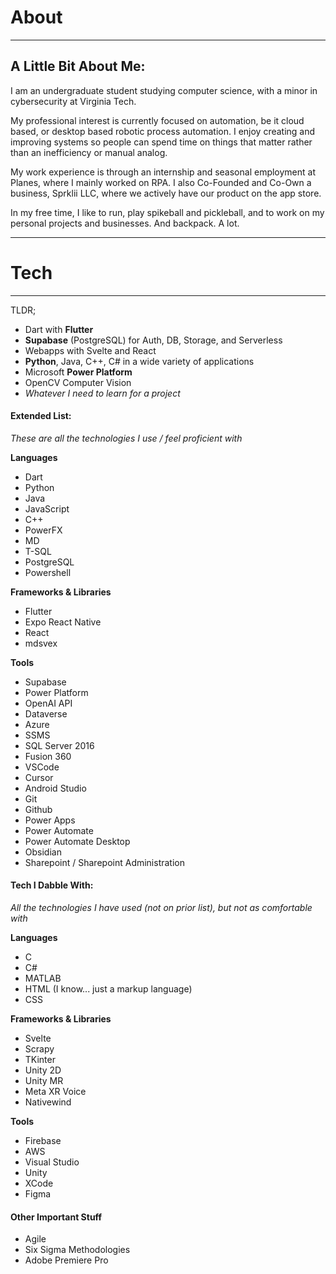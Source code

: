 
<script>
    import MultiBullet from '$lib/components/MultiBullet.svelte';
</script>

<h1>About</h1>

---


## A Little Bit About Me:

I am an undergraduate student studying computer science, with a minor in cybersecurity at Virginia Tech.  
  
My professional interest is currently focused on automation, be it cloud based, or desktop based robotic process automation. I enjoy creating and improving systems so people can spend time on things that matter rather than an inefficiency or manual analog.  
  
My work experience is through an internship and seasonal employment at Planes, where I mainly worked on RPA. I also Co-Founded and Co-Own a business, Sprklii LLC, where we actively have our product on the app store.  
  
In my free time, I like to run, play spikeball and pickleball, and to work on my personal projects and businesses. And backpack. A lot.


---

#### 

# Tech
---


TLDR;

- Dart with **Flutter**
- **Supabase** (PostgreSQL) for Auth, DB, Storage, and Serverless
- Webapps with Svelte and React 
- **Python**, Java, C++, C# in a wide variety of applications
- Microsoft **Power Platform**
- OpenCV Computer Vision
- *Whatever I need to learn for a project* 

#### Extended List:
*These are all the technologies I use / feel proficient with*

**Languages**
- Dart
- Python
- Java
- JavaScript
- C++
- PowerFX
- MD
- T-SQL
- PostgreSQL
- Powershell

**Frameworks & Libraries**
- Flutter
- Expo React Native
- React
- mdsvex

**Tools**
- Supabase
- Power Platform
- OpenAI API
- Dataverse
- Azure
- SSMS
- SQL Server 2016
- Fusion 360
- VSCode
- Cursor
- Android Studio
- Git
- Github
- Power Apps
- Power Automate
- Power Automate Desktop
- Obsidian
- Sharepoint / Sharepoint Administration

#### Tech I Dabble With:
*All the technologies I have used (not on prior list), but not as comfortable with*

**Languages**
- C
- C#
- MATLAB
- HTML (I know... just a markup language)
- CSS

**Frameworks & Libraries**
- Svelte
- Scrapy
- TKinter
- Unity 2D
- Unity MR
- Meta XR Voice
- Nativewind

**Tools**
- Firebase
- AWS
- Visual Studio
- Unity
- XCode
- Figma

#### Other Important Stuff
- Agile
- Six Sigma Methodologies
- Adobe Premiere Pro